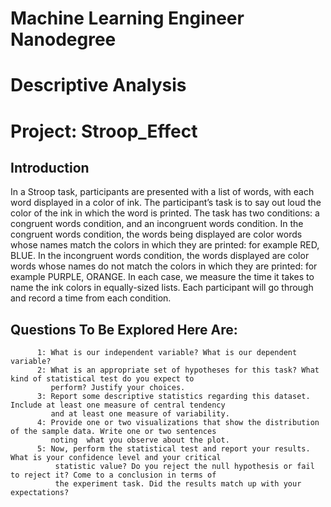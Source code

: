 # Machine Learning Engineer Nanodegree
# Descriptive Analysis
# Project: Stroop_Effect

## Introduction
In a Stroop task, participants are presented with a list of words, with each word displayed in a color of ink. The participant’s task is to say out loud the color of the ink in which the word is printed. The task has two conditions: a congruent words condition, and an incongruent words condition. In the congruent words condition, the words being displayed are color words whose names match the colors in which they are printed: for example RED, BLUE. In the incongruent words condition, the words displayed are color words whose names do not match the colors in which they are printed: for example PURPLE, ORANGE. In each case, we measure the time it takes to name the ink colors in equally-sized lists. Each participant will go through and record a time from each condition.

## Questions To Be Explored Here Are:
          1: What is our independent variable? What is our dependent variable?
          2: What is an appropriate set of hypotheses for this task? What kind of statistical test do you expect to 
             perform? Justify your choices.
          3: Report some descriptive statistics regarding this dataset. Include at least one measure of central tendency
             and at least one measure of variability.
          4: Provide one or two visualizations that show the distribution of the sample data. Write one or two sentences 
             noting  what you observe about the plot.
          5: Now, perform the statistical test and report your results. What is your confidence level and your critical 
              statistic value? Do you reject the null hypothesis or fail to reject it? Come to a conclusion in terms of 
              the experiment task. Did the results match up with your expectations?
              
              
             
      

